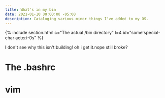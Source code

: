 ```yaml
---
title: What's in my bin
date: 2021-01-10 00:00:00 -05:00
description: Cataloging various minor things I've added to my OS.
---
```


{% include section.html c="The actual /bin directory" l=4 id="some'special-char  acter/-0s" %}

I don't see why this isn't building! oh i get it.nope still broke?

# The .bashrc

# vim
